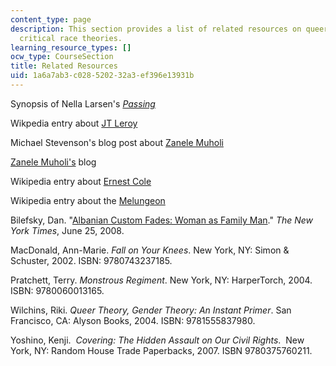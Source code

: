 ```yaml
---
content_type: page
description: This section provides a list of related resources on queer, gender, and
  critical race theories.
learning_resource_types: []
ocw_type: CourseSection
title: Related Resources
uid: 1a6a7ab3-c028-5202-32a3-ef396e13931b
---
```


Synopsis of Nella Larsen's [_Passing_](http://en.wikipedia.org/wiki/Nella_Larsen)

Wikpedia entry about [JT Leroy](http://en.wikipedia.org/wiki/JT_LeRoy)

Michael Stevenson's blog post about [Zanele Muholi](http://archive.stevenson.info/exhibitions/muholi/index2010.htm)

[Zanele Muholi's](http://muzane.wordpress.com/) blog

Wikipedia entry about [Ernest Cole](http://en.wikipedia.org/wiki/Ernest_Cole)

Wikipedia entry about the [Melungeon](http://en.wikipedia.org/wiki/Melungeon)

Bilefsky, Dan. "[Albanian Custom Fades: Woman as Family Man](http://www.nytimes.com/2008/06/25/world/europe/25virgins.html?_r=1)." _The New York Times_, June 25, 2008.

MacDonald, Ann-Marie. _Fall on Your Knees_. New York, NY: Simon & Schuster, 2002. ISBN: 9780743237185.

Pratchett, Terry. _Monstrous Regiment_. New York, NY: HarperTorch, 2004. ISBN: 9780060013165.

Wilchins, Riki. _Queer Theory, Gender Theory: An Instant Primer_. San Francisco, CA: Alyson Books, 2004. ISBN: 9781555837980.

Yoshino, Kenji.  _Covering: The Hidden Assault on Our Civil Rights_.  New York, NY: Random House Trade Paperbacks, 2007. ISBN 9780375760211.